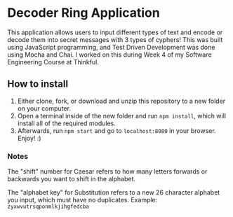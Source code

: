 # Decoder Ring Application
This application allows users to input different types of text and encode or decode them into secret messages with 3 types of cyphers!
This was built using JavaScript programming, and Test Driven Development was done using Mocha and Chai. I worked on this during Week 4 of my Software Engineering Course at Thinkful.

## How to install
1. Either clone, fork, or download and unzip this repository to a new folder on your computer.
2. Open a terminal inside of the new folder and run `npm install`, which will install all of the required modules.
3. Afterwards, run `npm start` and go to `localhost:8080` in your browser. Enjoy! :)

### Notes
The "shift" number for Caesar refers to how many letters forwards or backwards you want to shift in the alphabet.

The "alphabet key" for Substitution refers to a new 26 character alphabet you input, which must have no duplicates.
Example: `zyxwvutrsqponmlkjihgfedcba`
